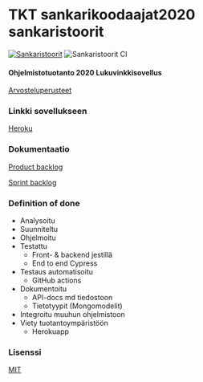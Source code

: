 # TKT sankarikoodaajat2020 sankaristoorit

[![Sankaristoorit](https://img.shields.io/endpoint?url=https://dashboard.cypress.io/badge/detailed/y82e1k/master&style=flat-square&logo=cypress)](https://dashboard.cypress.io/projects/y82e1k/runs)
![Sankaristoorit CI](https://github.com/tkt-sankarikoodaajat-2020/sankaristoorit/workflows/Sankaristoorit%20CI/badge.svg)

#### Ohjelmistotuotanto 2020 Lukuvinkkisovellus

[Arvosteluperusteet](https://ohjelmistotuotanto-hy.github.io/miniprojektin_arvosteluperusteet/#ensimm%C3%A4isen-sprintin-arvosteluperusteet)

### Linkki sovellukseen

[Heroku](https://sankaristoorit-ui.herokuapp.com)

### Dokumentaatio

[Product backlog](https://github.com/orgs/tkt-sankarikoodaajat-2020/projects/1)

[Sprint backlog](https://docs.google.com/spreadsheets/d/1XHkVHsNIfFh-ZUfvJjNrcE5VKZ5A0BrEdDQVfQZq4Wc/edit#gid=1226522510)

### Definition of done

* Analysoitu
* Suunniteltu
* Ohjelmoitu
* Testattu
  * Front- & backend jestillä
  * End to end Cypress
* Testaus automatisoitu
  * GitHub actions
* Dokumentoitu
  * API-docs md tiedostoon
  * Tietotyypit (Mongomodelit)
* Integroitu muuhun ohjelmistoon
* Viety tuotantoympäristöön
  * Herokuapp

### Lisenssi

[MIT](https://github.com/tkt-sankarikoodaajat-2020/sankaristoorit/blob/master/LICENSE.md)
